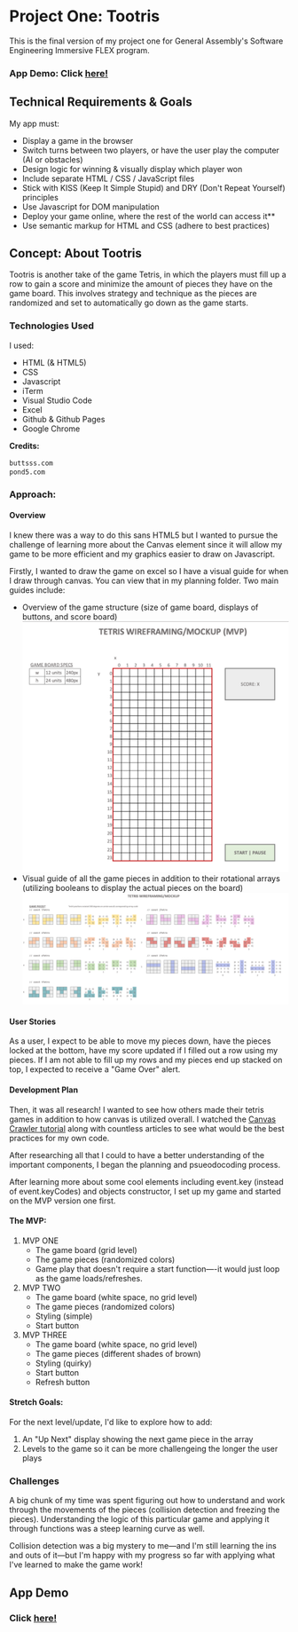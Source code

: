 # Project One: Tootris

This is the final version of my project one for General Assembly's Software Engineering Immersive FLEX program.

### App Demo: Click [here!](https://xlnl.github.io/project-one-tetris/)

## Technical Requirements & Goals
My app must:
* Display a game in the browser
* Switch turns between two players, or have the user play the computer (AI or obstacles)
* Design logic for winning & visually display which player won
* Include separate HTML / CSS / JavaScript files
* Stick with KISS (Keep It Simple Stupid) and DRY (Don't Repeat Yourself) principles
* Use Javascript for DOM manipulation
* Deploy your game online, where the rest of the world can access it**
* Use semantic markup for HTML and CSS (adhere to best practices)

## Concept: About Tootris

Tootris is another take of the game Tetris, in which the players must fill up a row to gain a score and minimize the amount of pieces they have on the game board. This involves strategy and technique as the pieces are randomized and set to automatically go down as the game starts. 

### Technologies Used

I used: 
* HTML (& HTML5)
* CSS
* Javascript
* iTerm
* Visual Studio Code
* Excel
* Github & Github Pages
* Google Chrome

**Credits:** 
```
buttsss.com
pond5.com
```

### Approach:
#### Overview
I knew there was a way to do this sans HTML5 but I wanted to pursue the challenge of learning more about the Canvas element since it will allow my game to be more efficient and my graphics easier to draw on Javascript. 

Firstly, I wanted to draw the game on excel so I have a visual guide for when I draw through canvas. You can view that in my planning folder. Two main guides include: 
* Overview of the game structure (size of game board, displays of buttons, and score board)
![game wireframe](/Planning/Tetris-Wireframing-MockUp.png)
* Visual guide of all the game pieces in addition to their rotational arrays (utilizing booleans to display the actual pieces on the board)
![game pieces](/Planning/Tetris-Game-Piece-Details.png)

#### User Stories
As a user, I expect to be able to move my pieces down, have the pieces locked at the bottom, have my score updated if I filled out a row using my pieces. If I am not able to fill up my rows and my pieces end up stacked on top, I expected to receive a "Game Over" alert.

#### Development Plan
Then, it was all research! I wanted to see how others made their tetris games in addition to how canvas is utilized overall. I watched the [Canvas Crawler tutorial](https://github.com/TaylorDarneille/canvas-crawler) along with countless articles to see what would be the best practices for my own code. 

After researching all that I could to have a better understanding of the important components, I began the planning and psueodocoding process.

After learning more about some cool elements including event.key (instead of event.keyCodes) and objects constructor, I set up my game and started on the MVP version one first. 

#### The MVP:

1. MVP ONE
   * The game board (grid level)
   * The game pieces (randomized colors)
   * Game play that doesn't require a start function—-it would just loop as the game loads/refreshes.
2. MVP TWO
   * The game board (white space, no grid level)
   * The game pieces (randomized colors)
   * Styling (simple)
   * Start button
3. MVP THREE
   * The game board (white space, no grid level)
   * The game pieces (different shades of brown)
   * Styling (quirky)
   * Start button
   * Refresh button

#### Stretch Goals:
For the next level/update, I'd like to explore how to add:

1. An "Up Next" display showing the next game piece in the array
2. Levels to the game so it can be more challengeing the longer the user plays

### Challenges

A big chunk of my time was spent figuring out how to understand and work through the movements of the pieces (collision detection and freezing the pieces). Understanding the logic of this particular game and applying it through functions was a steep learning curve as well.

Collision detection was a big mystery to me—and I'm still learning the ins and outs of it—but I'm happy with my progress so far with applying what I've learned to make the game work! 

## App Demo
### Click [here!](https://xlnl.github.io/project-one-tetris/)

